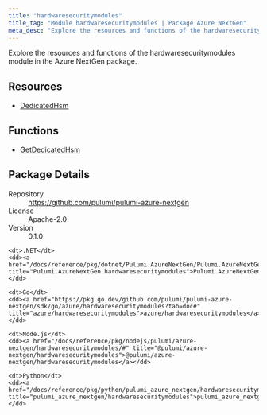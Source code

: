 ```yaml
---
title: "hardwaresecuritymodules"
title_tag: "Module hardwaresecuritymodules | Package Azure NextGen"
meta_desc: "Explore the resources and functions of the hardwaresecuritymodules module in the Azure NextGen package."
---
```


<!-- WARNING: this file was generated by Pulumi Docs Generator. -->
<!-- Do not edit by hand unless you're certain you know what you are doing! -->

Explore the resources and functions of the hardwaresecuritymodules module in the Azure NextGen package.

<h2 id="resources">Resources</h2>
<ul class="api">
    <li><a href="dedicatedhsm" title="DedicatedHsm"><span class="symbol resource"></span>DedicatedHsm</a></li>
</ul>

<h2 id="functions">Functions</h2>
<ul class="api">
    <li><a href="getdedicatedhsm" title="GetDedicatedHsm"><span class="symbol function"></span>GetDedicatedHsm</a></li>
</ul>

<h2 id="package-details">Package Details</h2>
<dl class="package-details">
	<dt>Repository</dt>
	<dd><a href="https://github.com/pulumi/pulumi-azure-nextgen">https://github.com/pulumi/pulumi-azure-nextgen</a></dd>
	<dt>License</dt>
	<dd>Apache-2.0</dd>
	<dt>Version</dt>
	<dd>0.1.0</dd>
</dl>



<dl class="tabular">

    <dt>.NET</dt>
    <dd><a href="/docs/reference/pkg/dotnet/Pulumi.AzureNextGen/Pulumi.AzureNextGen.hardwaresecuritymodules.html" title="Pulumi.AzureNextGen.hardwaresecuritymodules">Pulumi.AzureNextGen.hardwaresecuritymodules</a></dd>

    <dt>Go</dt>
    <dd><a href="https://pkg.go.dev/github.com/pulumi/pulumi-azure-nextgen/sdk/go/azure/hardwaresecuritymodules?tab=doc#" title="azure/hardwaresecuritymodules">azure/hardwaresecuritymodules</a></dd>

    <dt>Node.js</dt>
    <dd><a href="/docs/reference/pkg/nodejs/pulumi/azure-nextgen/hardwaresecuritymodules/#" title="@pulumi/azure-nextgen/hardwaresecuritymodules">@pulumi/azure-nextgen/hardwaresecuritymodules</a></dd>

    <dt>Python</dt>
    <dd><a href="/docs/reference/pkg/python/pulumi_azure_nextgen/hardwaresecuritymodules" title="pulumi_azure_nextgen/hardwaresecuritymodules">pulumi_azure_nextgen/hardwaresecuritymodules</a></dd>

</dl>

